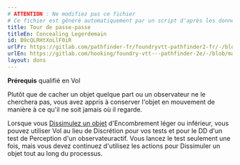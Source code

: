 ```yaml
---
# ATTENTION : Ne modifiez pas ce fichier
# Ce fichier est généré automatiquement par un script d'après les données du module Foundry VTT officiel et de sa traduction
title: Tour de passe-passe
titleEn: Concealing Legerdemain
id: B9cQLRHtXoLlF0iR
urlFr: https://gitlab.com/pathfinder-fr/foundryvtt-pathfinder2-fr/-/blob/master/data/feats/B9cQLRHtXoLlF0iR.htm
urlEn: https://gitlab.com/hooking/foundry-vtt---pathfinder-2e/-/blob/master/packs/data/feats.db/concealing-legerdemain.json
layout: dons
---
```

**Prérequis** qualifié en Vol

Plutôt que de cacher un objet quelque part ou un observateur ne le cherchera pas, vous avez appris à conserver l'objet en mouvement de manière à ce qu'il ne soit jamais où il regarde.

Lorsque vous [Dissimulez un objet](../actions/dissimuler-un-objet.md) d'Encombrement léger ou inférieur, vous pouvez utiliser Vol au lieu de Discrétion pour vos tests et pour le DD d'un test de Perception d'un observateuractif. Vous lancez le test seulement une fois, mais vous devez continuez d'utilisez les actions pour Dissimuler un objet tout au long du processus.
